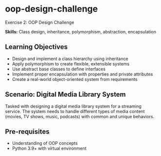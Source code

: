 # oop-design-challenge
Exercise 2: OOP Design Challenge

**Skills:** Class design, inheritance, polymorphism, abstraction, encapsulation  

## Learning Objectives

- Design and implement a class hierarchy using inheritance
- Apply polymorphism to create flexible, extensible systems
- Use abstract base classes to define interfaces
- Implement proper encapsulation with properties and private attributes
- Create a real-world object-oriented system from requirements

## Scenario: Digital Media Library System

Tasked with designing a digital media library system for a streaming service. The system needs to handle different types of media content (movies, TV shows, music, podcasts) with common and unique behaviors.

## Pre-requisites

- Understanding of OOP concepts
- Python 3.9+ with virtual environment
